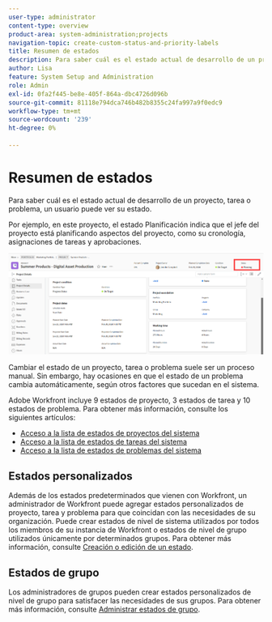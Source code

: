 ```yaml
---
user-type: administrator
content-type: overview
product-area: system-administration;projects
navigation-topic: create-custom-status-and-priority-labels
title: Resumen de estados
description: Para saber cuál es el estado actual de desarrollo de un proyecto, tarea o problema, un usuario puede ver su estado.
author: Lisa
feature: System Setup and Administration
role: Admin
exl-id: 0fa2f445-be8e-405f-864a-dbc4726d096b
source-git-commit: 81118e794dca746b482b8355c24fa997a9f0edc9
workflow-type: tm+mt
source-wordcount: '239'
ht-degree: 0%

---
```


# Resumen de estados

<!-- Audited: 01/2024 -->

Para saber cuál es el estado actual de desarrollo de un proyecto, tarea o problema, un usuario puede ver su estado.

Por ejemplo, en este proyecto, el estado Planificación indica que el jefe del proyecto está planificando aspectos del proyecto, como su cronología, asignaciones de tareas y aprobaciones.

![Estado del proyecto de muestra](assets/statuses-overview.png)

Cambiar el estado de un proyecto, tarea o problema suele ser un proceso manual. Sin embargo, hay ocasiones en que el estado de un problema cambia automáticamente, según otros factores que sucedan en el sistema.

Adobe Workfront incluye 9 estados de proyecto, 3 estados de tarea y 10 estados de problema. Para obtener más información, consulte los siguientes artículos:

* [Acceso a la lista de estados de proyectos del sistema](../../../administration-and-setup/customize-workfront/creating-custom-status-and-priority-labels/project-statuses.md)
* [Acceso a la lista de estados de tareas del sistema](../../../administration-and-setup/customize-workfront/creating-custom-status-and-priority-labels/task-statuses.md)
* [Acceso a la lista de estados de problemas del sistema](../../../administration-and-setup/customize-workfront/creating-custom-status-and-priority-labels/issue-statuses.md)

## Estados personalizados

Además de los estados predeterminados que vienen con Workfront, un administrador de Workfront puede agregar estados personalizados de proyecto, tarea y problema para que coincidan con las necesidades de su organización. Puede crear estados de nivel de sistema utilizados por todos los miembros de su instancia de Workfront o estados de nivel de grupo utilizados únicamente por determinados grupos. Para obtener más información, consulte [Creación o edición de un estado](../../../administration-and-setup/customize-workfront/creating-custom-status-and-priority-labels/create-or-edit-a-status.md).

## Estados de grupo

Los administradores de grupos pueden crear estados personalizados de nivel de grupo para satisfacer las necesidades de sus grupos. Para obtener más información, consulte [Administrar estados de grupo](../../../administration-and-setup/manage-groups/manage-group-statuses/manage-group-statuses.md).
